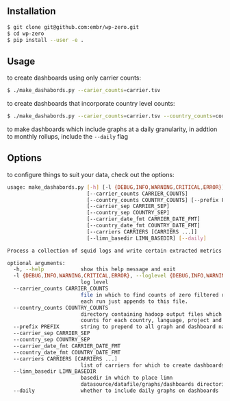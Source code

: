 ## Installation

```bash
$ git clone git@github.com:embr/wp-zero.git
$ cd wp-zero
$ pip install --user -e .
```

## Usage

to create dashboards using only carrier counts:

```bash
$ ./make_dashabords.py --carier_counts=carrier.tsv
```

to create dashboards that incorporate country level counts:

```bash
$ ./make_dashabords.py --carier_counts=carrier.tsv --country_counts=country.tsv
```

to make dashboards which include graphs at a daily granularity, in addtion to monthly rollups, include the `--daily` flag

## Options

to configure things to suit your data, check out the options:

```bash
usage: make_dashabords.py [-h] [-l {DEBUG,INFO,WARNING,CRITICAL,ERROR}]
                          [--carrier_counts CARRIER_COUNTS]
                          [--country_counts COUNTRY_COUNTS] [--prefix PREFIX]
                          [--carrier_sep CARRIER_SEP]
                          [--country_sep COUNTRY_SEP]
                          [--carrier_date_fmt CARRIER_DATE_FMT]
                          [--country_date_fmt COUNTRY_DATE_FMT]
                          [--carriers CARRIERS [CARRIERS ...]]
                          [--limn_basedir LIMN_BASEDIR] [--daily]

Process a collection of squid logs and write certain extracted metrics to file

optional arguments:
  -h, --help            show this help message and exit
  -l {DEBUG,INFO,WARNING,CRITICAL,ERROR}, --loglevel {DEBUG,INFO,WARNING,CRITICAL,ERROR}
                        log level
  --carrier_counts CARRIER_COUNTS
                        file in which to find counts of zero filtered request.
                        each run just appends to this file.
  --country_counts COUNTRY_COUNTS
                        directory containing hadoop output files which contain
                        counts for each country, language, project and version
  --prefix PREFIX       string to prepend to all graph and dashboard names
  --carrier_sep CARRIER_SEP
  --country_sep COUNTRY_SEP
  --carrier_date_fmt CARRIER_DATE_FMT
  --country_date_fmt COUNTRY_DATE_FMT
  --carriers CARRIERS [CARRIERS ...]
                        list of carriers for which to create dashboards
  --limn_basedir LIMN_BASEDIR
                        basedir in which to place limn
                        datasource/datafile/graphs/dashboards directories
  --daily               whether to include daily graphs on dashboards
```
